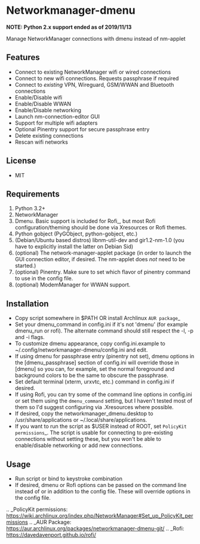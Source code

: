 Networkmanager-dmenu
====================

**NOTE: Python 2.x support ended as of 2019/11/13**

Manage NetworkManager connections with dmenu instead of nm-applet

Features
--------

- Connect to existing NetworkManager wifi or wired connections
- Connect to new wifi connections. Requests passphrase if required
- Connect to _existing_ VPN, Wireguard, GSM/WWAN and Bluetooth connections
- Enable/Disable wifi
- Enable/Disable WWAN
- Enable/Disable networking
- Launch nm-connection-editor GUI
- Support for multiple wifi adapters
- Optional Pinentry support for secure passphrase entry
- Delete existing connections
- Rescan wifi networks

License
-------

- MIT

Requirements
------------

1. Python 3.2+
2. NetworkManager
3. Dmenu. Basic support is included for Rofi_, but most Rofi
   configuration/theming should be done via Xresources or Rofi themes.
4. Python gobject (PyGObject, python-gobject, etc.)
5. (Debian/Ubuntu based distros) libnm-util-dev and gir1.2-nm-1.0 (you have to
   explicitly install the latter on Debian Sid)
6. (optional) The network-manager-applet package (in order to launch the GUI
   connection editor, if desired. The nm-applet does _not_ need to be started.)
7. (optional) Pinentry. Make sure to set which flavor of pinentry command to use
   in the config file.
8. (optional) ModemManager for WWAN support.

Installation
------------

- Copy script somewhere in $PATH OR install Archlinux `AUR package`_
- Set your dmenu_command in config.ini if it's not 'dmenu' (for example
  dmenu_run or rofi). The alternate command should still respect the -l, -p and
  -i flags.
- To customize dmenu appearance, copy config.ini.example to
  ~/.config/networkmanager-dmenu/config.ini and edit.
- If using dmenu for passphrase entry (pinentry not set), dmenu options in the
  [dmenu_passphrase] section of config.ini will override those in [dmenu] so you
  can, for example, set the normal foreground and background colors to be the
  same to obscure the passphrase.
- Set default terminal (xterm, urxvtc, etc.) command in config.ini if desired.
- If using Rofi, you can try some of the command line options in config.ini or
  set them using the `dmenu_command` setting, but I haven't tested most of them
  so I'd suggest configuring via .Xresources where possible. 
- If desired, copy the networkmanager_dmenu.desktop to /usr/share/applications
  or ~/.local/share/applications.
- If you want to run the script as $USER instead of ROOT, set `PolicyKit
  permissions`_. The script is usable for connecting to pre-existing connections
  without setting these, but you won't be able to enable/disable networking or
  add new connections.

Usage
-----

- Run script or bind to keystroke combination
- If desired, dmenu or Rofi options can be passed on the command line instead of
  or in addition to the config file. These will override options in the config
  file.

.. _PolicyKit permissions: https://wiki.archlinux.org/index.php/NetworkManager#Set_up_PolicyKit_permissions
.. _AUR Package: https://aur.archlinux.org/packages/networkmanager-dmenu-git/
.. _Rofi: https://davedavenport.github.io/rofi/
